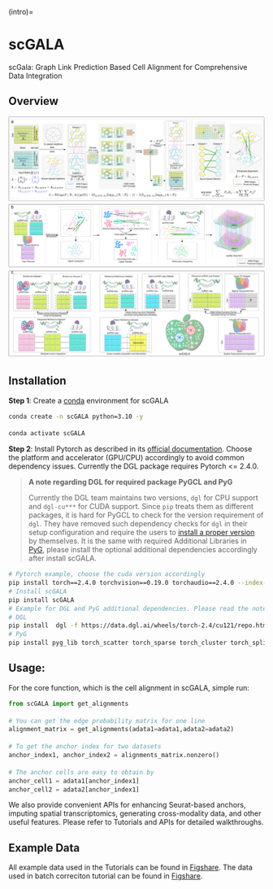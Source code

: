 (intro)=
# scGALA
scGala: Graph Link Prediction Based Cell Alignment for Comprehensive Data Integration
## Overview
<!-- <img title="scGALA Overview" alt="Alt text" src="scGALA Overview.png"> -->

![scGALA Overview](../images/scGALAOverview.png)

## Installation

**Step 1**: Create a [conda](https://docs.anaconda.com/miniconda/install/#quick-command-line-install) environment for scGALA

```bash
conda create -n scGALA python=3.10 -y

conda activate scGALA
``` 
**Step 2**:
Install Pytorch as described in its [official documentation](https://pytorch.org/get-started/locally/). Choose the platform and accelerator (GPU/CPU) accordingly to avoid common dependency issues. Currently the DGL package requires Pytorch <= 2.4.0.

> **A note regarding DGL for required package PyGCL and PyG**
>
> Currently the DGL team maintains two versions, `dgl` for CPU support and `dgl-cu***` for CUDA support. Since `pip` treats them as different packages, it is hard for PyGCL to check for the version requirement of `dgl`. They have removed such dependency checks for `dgl` in their setup configuration and require the users to [install a proper version](https://www.dgl.ai/pages/start.html) by themselves. It is the same with required Additional Libraries in [PyG](https://pytorch-geometric.readthedocs.io/en/latest/install/installation.html), please install the optional additional dependencies accordingly after install scGALA.

```bash
# Pytorch example, choose the cuda version accordingly
pip install torch==2.4.0 torchvision==0.19.0 torchaudio==2.4.0 --index-url https://download.pytorch.org/whl/cu121
# Install scGALA
pip install scGALA
# Example for DGL and PyG additional dependencies. Please read the note and install them based on your actual hardware.
# DGL
pip install  dgl -f https://data.dgl.ai/wheels/torch-2.4/cu121/repo.html
# PyG
pip install pyg_lib torch_scatter torch_sparse torch_cluster torch_spline_conv -f https://data.pyg.org/whl/torch-2.4.0+cu121.html
``` 

## Usage:
For the core function, which is the cell alignment in scGALA, simple run:
```python
from scGALA import get_alignments

# You can get the edge probability matrix for one line
alignment_matrix = get_alignments(adata1=adata1,adata2=adata2)

# To get the anchor index for two datasets
anchor_index1, anchor_index2 = alignments_matrix.nonzero()

# The anchor cells are easy to obtain by
anchor_cell1 = adata1[anchor_index1]
anchor_cell2 = adata2[anchor_index1]
```

We also provide convenient APIs for enhancing Seurat-based anchors, imputing spatial transcriptomics, generating cross-modality data, and other useful features. Please refer to Tutorials and APIs for detailed walkthroughs.

## Example Data
All example data used in the Tutorials can be found in [Figshare](https://figshare.com/articles/dataset/Label_Transfer_Example_Data/28728617). The data used in batch correciton tutorial can be found in [Figshare](https://figshare.com/articles/dataset/Benchmarking_atlas-level_data_integration_in_single-cell_genomics_-_integration_task_datasets_Immune_and_pancreas_/12420968).

[github]: https://github.com/mcgilldinglab/scGALA "GitHub source code repository for scGALA"
